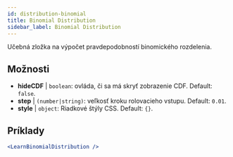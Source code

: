 ```yaml
---
id: distribution-binomial
title: Binomial Distribution
sidebar_label: Binomial Distribution
---
```


Učebná zložka na výpočet pravdepodobností binomického rozdelenia.

## Možnosti

* __hideCDF__ | `boolean`: ovláda, či sa má skryť zobrazenie CDF. Default: `false`.
* __step__ | `(number|string)`: veľkosť kroku rolovacieho vstupu. Default: `0.01`.
* __style__ | `object`: Riadkové štýly CSS. Default: `{}`.


## Príklady

```jsx live
<LearnBinomialDistribution />
```

